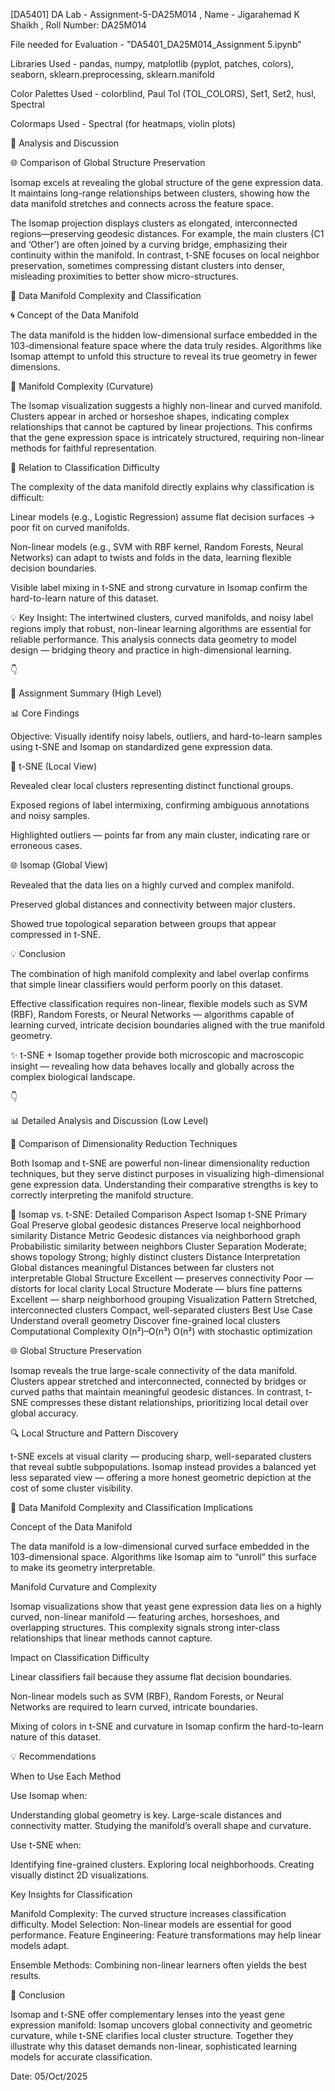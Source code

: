 [DA5401] DA Lab - Assignment-5-DA25M014 ,  Name - Jigarahemad K Shaikh , Roll Number: DA25M014

File needed for Evaluation - "DA5401_DA25M014_Assignment 5.ipynb"

Libraries Used - pandas, numpy, matplotlib (pyplot, patches, colors), seaborn, sklearn.preprocessing, sklearn.manifold

Color Palettes Used	- colorblind, Paul Tol (TOL_COLORS), Set1, Set2, husl, Spectral

Colormaps Used - Spectral (for heatmaps, violin plots)

🧠 Analysis and Discussion

🌐 Comparison of Global Structure Preservation

Isomap excels at revealing the global structure of the gene expression data.
It maintains long-range relationships between clusters, showing how the data manifold stretches and connects across the feature space.

The Isomap projection displays clusters as elongated, interconnected regions—preserving geodesic distances.
For example, the main clusters (C1 and ‘Other’) are often joined by a curving bridge, emphasizing their continuity within the manifold.
In contrast, t-SNE focuses on local neighbor preservation, sometimes compressing distant clusters into denser, misleading proximities to better show micro-structures.

🧬 Data Manifold Complexity and Classification

🌀 Concept of the Data Manifold

The data manifold is the hidden low-dimensional surface embedded in the 103-dimensional feature space where the data truly resides.
Algorithms like Isomap attempt to unfold this structure to reveal its true geometry in fewer dimensions.

🌊 Manifold Complexity (Curvature)

The Isomap visualization suggests a highly non-linear and curved manifold.
Clusters appear in arched or horseshoe shapes, indicating complex relationships that cannot be captured by linear projections.
This confirms that the gene expression space is intricately structured, requiring non-linear methods for faithful representation.

🎯 Relation to Classification Difficulty

The complexity of the data manifold directly explains why classification is difficult:

Linear models (e.g., Logistic Regression) assume flat decision surfaces → poor fit on curved manifolds.

Non-linear models (e.g., SVM with RBF kernel, Random Forests, Neural Networks) can adapt to twists and folds in the data, learning flexible decision boundaries.

Visible label mixing in t-SNE and strong curvature in Isomap confirm the hard-to-learn nature of this dataset.

💡 Key Insight:
The intertwined clusters, curved manifolds, and noisy label regions imply that robust, non-linear learning algorithms are essential for reliable performance.
This analysis connects data geometry to model design — bridging theory and practice in high-dimensional learning.

👇

🏁 Assignment Summary (High Level)

📊 Core Findings

Objective:
Visually identify noisy labels, outliers, and hard-to-learn samples using t-SNE and Isomap on standardized gene expression data.

🎯 t-SNE (Local View)

Revealed clear local clusters representing distinct functional groups.

Exposed regions of label intermixing, confirming ambiguous annotations and noisy samples.

Highlighted outliers — points far from any main cluster, indicating rare or erroneous cases.

🌐 Isomap (Global View)

Revealed that the data lies on a highly curved and complex manifold.

Preserved global distances and connectivity between major clusters.

Showed true topological separation between groups that appear compressed in t-SNE.

💡 Conclusion

The combination of high manifold complexity and label overlap confirms that
simple linear classifiers would perform poorly on this dataset.

Effective classification requires non-linear, flexible models such as
SVM (RBF), Random Forests, or Neural Networks —
algorithms capable of learning curved, intricate decision boundaries aligned with the true manifold geometry.

✨ t-SNE + Isomap together provide both microscopic and macroscopic insight — revealing how data behaves locally and globally across the complex biological landscape.


👇

📊 Detailed Analysis and Discussion (Low Level)

🧭 Comparison of Dimensionality Reduction Techniques

Both Isomap and t-SNE are powerful non-linear dimensionality reduction techniques, but they serve distinct purposes in visualizing high-dimensional gene expression data.
Understanding their comparative strengths is key to correctly interpreting the manifold structure.

📘 Isomap vs. t-SNE: Detailed Comparison
Aspect	Isomap	t-SNE
Primary Goal	Preserve global geodesic distances	Preserve local neighborhood similarity
Distance Metric	Geodesic distances via neighborhood graph	Probabilistic similarity between neighbors
Cluster Separation	Moderate; shows topology	Strong; highly distinct clusters
Distance Interpretation	Global distances meaningful	Distances between far clusters not interpretable
Global Structure	Excellent — preserves connectivity	Poor — distorts for local clarity
Local Structure	Moderate — blurs fine patterns	Excellent — sharp neighborhood grouping
Visualization Pattern	Stretched, interconnected clusters	Compact, well-separated clusters
Best Use Case	Understand overall geometry	Discover fine-grained local clusters
Computational Complexity	O(n²)–O(n³)	O(n²) with stochastic optimization

🌐 Global Structure Preservation

Isomap reveals the true large-scale connectivity of the data manifold.
Clusters appear stretched and interconnected, connected by bridges or curved paths that maintain meaningful geodesic distances.
In contrast, t-SNE compresses these distant relationships, prioritizing local detail over global accuracy.

🔍 Local Structure and Pattern Discovery

t-SNE excels at visual clarity — producing sharp, well-separated clusters that reveal subtle subpopulations.
Isomap instead provides a balanced yet less separated view — offering a more honest geometric depiction at the cost of some cluster visibility.

🧬 Data Manifold Complexity and Classification Implications

Concept of the Data Manifold

The data manifold is a low-dimensional curved surface embedded in the 103-dimensional space.
Algorithms like Isomap aim to “unroll” this surface to make its geometry interpretable.

Manifold Curvature and Complexity

Isomap visualizations show that yeast gene expression data lies on a highly curved, non-linear manifold — featuring arches, horseshoes, and overlapping structures.
This complexity signals strong inter-class relationships that linear methods cannot capture.

Impact on Classification Difficulty

Linear classifiers fail because they assume flat decision boundaries.

Non-linear models such as SVM (RBF), Random Forests, or Neural Networks are required to learn curved, intricate boundaries.

Mixing of colors in t-SNE and curvature in Isomap confirm the hard-to-learn nature of this dataset.

💡 Recommendations

When to Use Each Method

Use Isomap when:

Understanding global geometry is key.
Large-scale distances and connectivity matter.
Studying the manifold’s overall shape and curvature.

Use t-SNE when:

Identifying fine-grained clusters.
Exploring local neighborhoods.
Creating visually distinct 2D visualizations.


Key Insights for Classification

Manifold Complexity: The curved structure increases classification difficulty.
Model Selection: Non-linear models are essential for good performance.
Feature Engineering: Feature transformations may help linear models adapt.

Ensemble Methods: Combining non-linear learners often yields the best results.

🎯 Conclusion

Isomap and t-SNE offer complementary lenses into the yeast gene expression manifold:
Isomap uncovers global connectivity and geometric curvature,
while t-SNE clarifies local cluster structure.
Together they illustrate why this dataset demands non-linear, sophisticated learning models for accurate classification.

Date: 05/Oct/2025
